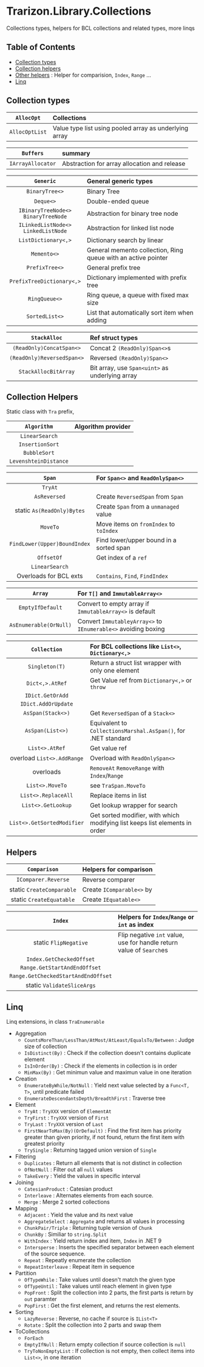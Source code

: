 ﻿# Trarizon.Library.Collections

Collections types, helpers for BCL collections and related types, more linqs

## Table of Contents

- [Collection types](#collection-types)
- [Collection helpers](#collection-helpers)
- [Other helpers](#helpers) : Helper for comparision, `Index`, `Range` ...
- [Linq](#linq)

## Collection types

`AllocOpt`| Collections
:-:|:--
`AllocOptList`| Value type list using pooled array as underlying array

`Buffers`| summary
:-:|:--
`IArrayAllocator`|Abstraction for array allocation and release

`Generic` | General generic types
:-:|:--
`BinaryTree<>` | Binary Tree
`Deque<>` | Double-ended queue
`IBinaryTreeNode<>` <br/> `BinaryTreeNode`| Abstraction for binary tree node
`ILinkedListNode<>` <br/> `LinkedListNode`| Abstraction for linked list node
`ListDictionary<,>`| Dictionary search by linear
`Memento<>`| General memento collection, Ring queue with an active pointer
`PrefixTree<>`| General prefix tree
`PrefixTreeDictionary<,>`| Dictionary implemented with prefix tree
`RingQueue<>`| Ring queue, a queue with fixed max size
`SortedList<>`| List that automatically sort item when adding

`StackAlloc` | Ref struct types
:-:|:--
`(ReadOnly)ConcatSpan<>`| Concat 2 `(ReadOnly)Span<>`s
`(ReadOnly)ReversedSpan<>` | Reversed `(ReadOnly)Span<>`
`StackAllocBitArray`| Bit array, use `Span<uint>` as underlying array

## Collection Helpers

Static class with `Tra` prefix, 

`Algorithm`| Algorithm provider
:-:|:--
`LinearSearch`|
`InsertionSort`|
`BubbleSort`|
`LevenshteinDistance`|

`Span`|For `Span<>` and `ReadOnlySpan<>`
:-:|:--
`TryAt`|
`AsReversed`| Create `ReversedSpan` from `Span`
static `As(ReadOnly)Bytes`| Create `Span` from a `unmanaged` value
`MoveTo`| Move items on `fromIndex` to `toIndex`
`FindLower(Upper)BoundIndex`| Find lower/upper bound in a sorted span
`OffsetOf`| Get index of a `ref`
`LinearSearch`|
Overloads for BCL exts| `Contains`, `Find`, `FindIndex`

`Array`| For `T[]` and `ImmutableArray<>`
:-:|:--
`EmptyIfDefault`| Convert to empty array if `ImmutableArray<>` is default
`AsEnumerable(OrNull)`| Convert `ImmutableyArray<>` to `IEnumerable<>` avoiding boxing

`Collection`| For BCL collections like `List<>`, `Dictionary<,>`
:-:|:--
`Singleton(T)`| Return a struct list wrapper with only one element
`Dict<,>.AtRef`| Get Value ref from `Dictionary<,>` or `throw`
`IDict.GetOrAdd`|
`IDict.AddOrUpdate`|
`AsSpan(Stack<>)`| Get `ReversedSpan` of a `Stack<>`
`AsSpan(List<>)`| Equivalent to `CollectionsMarshal.AsSpan()`, for .NET standard
`List<>.AtRef`| Get value ref
overload `List<>.AddRange`| Overload with `ReadOnlySpan<>`
overloads | `RemoveAt` `RemoveRange` with `Index`/`Range`
`List<>.MoveTo`| see `TraSpan.MoveTo`
`List<>.ReplaceAll` | Replace items in list
`List<>.GetLookup`| Get lookup wrapper for search
`List<>.GetSortedModifier`| Get sorted modifier, with which modifying list keeps list elements in order

## Helpers

`Comparison`| Helpers for comparison
:-:|:--
`IComparer.Reverse`| Reverse comparer
static `CreateComparable`| Create `IComparable<>` by 
static `CreateEquatable`| Create `IEquatable<>`

`Index`| Helpers for `Index`/`Range` or `int` as index
:-:|:--
static `FlipNegative`| Flip negative `int` value, use for handle return value of `Search`es
`Index.GetCheckedOffset`|
`Range.GetStartAndEndOffset`|
`Range.GetCheckedStartAndEndOffset`|
static `ValidateSliceArgs`|

## Linq

Linq extensions, in class `TraEnumerable`

- Aggregation
    - `CountsMoreThan/LessThan/AtMost/AtLeast/EqualsTo/Between` : Judge size of collection
    - `IsDistinct(By)` : Check if the collection doesn't contains duplicate element
    - `IsInOrder(By)` : Check if the elements in collection is in order
    - `MinMax(By)` : Get minimun value and maximun value in one iteration
- Creation
    - `EnumerateByWhile/NotNull` : Yield next value selected by a `Func<T, T>`, until predicate failed
    - `EnumerateDescendantsDepth/BreadthFirst` : Traverse tree
- Element
    - `TryAt` : `TryXXX` version of `ElementAt`
    - `TryFirst` : `TryXXX` version of `First`
    - `TryLast` : `TryXXX` version of `Last`
    - `FirstNearToMax(By)(OrDefault)` : Find the first item has priority greater than given priority, if not found, return the first item with greatest priority
    - `TrySingle` : Returning tagged union version of `Single`
- Filtering
    - `Duplicates` : Return all elements that is not distinct in collection
    - `OfNotNull` : Filter out all `null` values
    - `TakeEvery` : Yield the values in specific interval
- Joining
    - `CatesianProduct` : Catesian product
    - `Interleave` : Alternates elements from each source.
    - `Merge` : Merge 2 sorted collections
- Mapping
    - `Adjacent` : Yield the value and its next value
    - `AggregateSelect` : `Aggregate` and returns all values in processing
    - `ChunkPair/Triple` : Returning tuple version of `Chunk`
    - `ChunkBy` : Similiar to `string.Split`
    - `WithIndex` : Yield return index and item, `Index` in .NET 9
    - `Intersperse` : Inserts the specified separator between each element of the source sequence.
    - `Repeat` : Repeatly enumerate the collection
    - `RepeatInterleave` : Repeat item in sequence
- Partition
    - `OfTypeWhile` : Take values until doesn't match the given type
    - `OfTypeUntil` : Take values until reach element in given type
    - `PopFront` : Split the collection into 2 parts, the first parts is return by `out` paramter
    - `PopFirst` : Get the first element, and returns the rest elements.
- Sorting
    - `LazyReverse` : Reverse, no cache if source is `IList<T>`
    - `Rotate` : Split the collection into 2 parts and swap them
- ToCollections
    - `ForEach`
    - `EmptyIfNull` : Return empty collection if source collection is `null`
    - `TryToNonEmptyList` : If collection is not empty, then collect items into `List<>`, in one iteration

